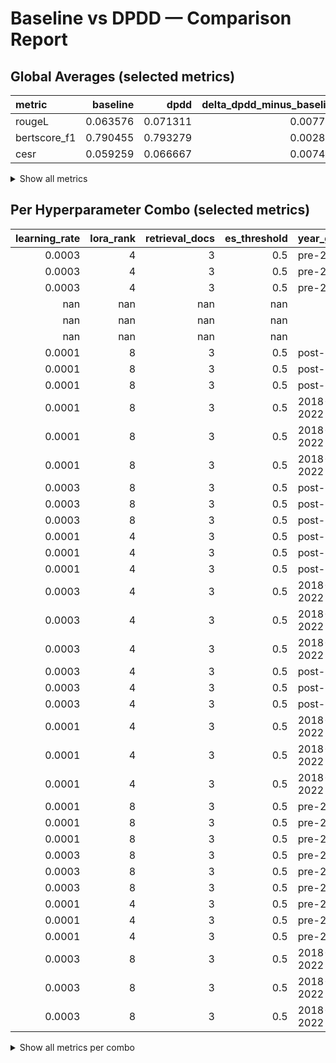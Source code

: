 # Baseline vs DPDD — Comparison Report

## Global Averages (selected metrics)

| metric       |   baseline |     dpdd |   delta_dpdd_minus_baseline |   pct_change_% |
|:-------------|-----------:|---------:|----------------------------:|---------------:|
| rougeL       |   0.063576 | 0.071311 |                    0.007734 |          12.17 |
| bertscore_f1 |   0.790455 | 0.793279 |                    0.002824 |           0.36 |
| cesr         |   0.059259 | 0.066667 |                    0.007407 |          12.5  |


<details><summary>Show all metrics</summary>


| metric              |   baseline |       dpdd |   delta_dpdd_minus_baseline |   pct_change_% |
|:--------------------|-----------:|-----------:|----------------------------:|---------------:|
| rouge1              |   0.063576 |   0.071311 |                    0.007734 |          12.17 |
| rouge2              |   0.038017 |   0.043629 |                    0.005612 |          14.76 |
| rougeL              |   0.063576 |   0.071311 |                    0.007734 |          12.17 |
| bertscore_precision |   0.725106 |   0.727741 |                    0.002635 |           0.36 |
| bertscore_recall    |   0.87033  |   0.873561 |                    0.003232 |           0.37 |
| bertscore_f1        |   0.790455 |   0.793279 |                    0.002824 |           0.36 |
| cesr                |   0.059259 |   0.066667 |                    0.007407 |          12.5  |
| precision           | nan        | nan        |                  nan        |         nan    |
| recall              | nan        | nan        |                  nan        |         nan    |


</details>


## Per Hyperparameter Combo (selected metrics)

|   learning_rate |   lora_rank |   retrieval_docs |   es_threshold | year_group   | metric       |   baseline |       dpdd |   delta_dpdd_minus_baseline |   pct_change_% |
|----------------:|------------:|-----------------:|---------------:|:-------------|:-------------|-----------:|-----------:|----------------------------:|---------------:|
|          0.0003 |           4 |                3 |            0.5 | pre-2018     | rougeL       |   0.037993 |   0.040468 |                    0.002475 |           6.51 |
|          0.0003 |           4 |                3 |            0.5 | pre-2018     | bertscore_f1 |   0.77881  |   0.779013 |                    0.000204 |           0.03 |
|          0.0003 |           4 |                3 |            0.5 | pre-2018     | cesr         |   0        |   0        |                    0        |         nan    |
|        nan      |         nan |              nan |          nan   |              | rougeL       | nan        | nan        |                  nan        |         nan    |
|        nan      |         nan |              nan |          nan   |              | bertscore_f1 | nan        | nan        |                  nan        |         nan    |
|        nan      |         nan |              nan |          nan   |              | cesr         | nan        | nan        |                  nan        |         nan    |
|          0.0001 |           8 |                3 |            0.5 | post-2022    | rougeL       |   0.075268 |   0.075201 |                   -6.8e-05  |          -0.09 |
|          0.0001 |           8 |                3 |            0.5 | post-2022    | bertscore_f1 |   0.798862 |   0.798218 |                   -0.000644 |          -0.08 |
|          0.0001 |           8 |                3 |            0.5 | post-2022    | cesr         |   0        |   0        |                    0        |         nan    |
|          0.0001 |           8 |                3 |            0.5 | 2018-2022    | rougeL       |   0.087154 |   0.078026 |                   -0.009129 |         -10.47 |
|          0.0001 |           8 |                3 |            0.5 | 2018-2022    | bertscore_f1 |   0.800954 |   0.800472 |                   -0.000483 |          -0.06 |
|          0.0001 |           8 |                3 |            0.5 | 2018-2022    | cesr         |   0.2      |   0.2      |                    0        |           0    |
|          0.0003 |           8 |                3 |            0.5 | post-2022    | rougeL       |   0.084483 |   0.078119 |                   -0.006363 |          -7.53 |
|          0.0003 |           8 |                3 |            0.5 | post-2022    | bertscore_f1 |   0.799782 |   0.798866 |                   -0.000916 |          -0.11 |
|          0.0003 |           8 |                3 |            0.5 | post-2022    | cesr         |   0        |   0        |                    0        |         nan    |
|          0.0001 |           4 |                3 |            0.5 | post-2022    | rougeL       |   0.075408 |   0.074721 |                   -0.000687 |          -0.91 |
|          0.0001 |           4 |                3 |            0.5 | post-2022    | bertscore_f1 |   0.798176 |   0.79848  |                    0.000305 |           0.04 |
|          0.0001 |           4 |                3 |            0.5 | post-2022    | cesr         |   0        |   0        |                    0        |         nan    |
|          0.0003 |           4 |                3 |            0.5 | 2018-2022    | rougeL       |   0.110792 |   0.118436 |                    0.007643 |           6.9  |
|          0.0003 |           4 |                3 |            0.5 | 2018-2022    | bertscore_f1 |   0.804733 |   0.805601 |                    0.000868 |           0.11 |
|          0.0003 |           4 |                3 |            0.5 | 2018-2022    | cesr         |   0.2      |   0.2      |                    0        |           0    |
|          0.0003 |           4 |                3 |            0.5 | post-2022    | rougeL       |   0.076589 |   0.101727 |                    0.025138 |          32.82 |
|          0.0003 |           4 |                3 |            0.5 | post-2022    | bertscore_f1 |   0.799423 |   0.803191 |                    0.003768 |           0.47 |
|          0.0003 |           4 |                3 |            0.5 | post-2022    | cesr         |   0        |   0        |                    0        |         nan    |
|          0.0001 |           4 |                3 |            0.5 | 2018-2022    | rougeL       |   0.077626 |   0.078264 |                    0.000638 |           0.82 |
|          0.0001 |           4 |                3 |            0.5 | 2018-2022    | bertscore_f1 |   0.799454 |   0.799179 |                   -0.000275 |          -0.03 |
|          0.0001 |           4 |                3 |            0.5 | 2018-2022    | cesr         |   0.2      |   0.2      |                    0        |           0    |
|          0.0001 |           8 |                3 |            0.5 | pre-2018     | rougeL       |   0.040397 |   0.04145  |                    0.001053 |           2.61 |
|          0.0001 |           8 |                3 |            0.5 | pre-2018     | bertscore_f1 |   0.778743 |   0.777429 |                   -0.001313 |          -0.17 |
|          0.0001 |           8 |                3 |            0.5 | pre-2018     | cesr         |   0        |   0        |                    0        |         nan    |
|          0.0003 |           8 |                3 |            0.5 | pre-2018     | rougeL       |   0.038033 |   0.037994 |                   -3.9e-05  |          -0.1  |
|          0.0003 |           8 |                3 |            0.5 | pre-2018     | bertscore_f1 |   0.779133 |   0.779057 |                   -7.6e-05  |          -0.01 |
|          0.0003 |           8 |                3 |            0.5 | pre-2018     | cesr         |   0        |   0        |                    0        |         nan    |
|          0.0001 |           4 |                3 |            0.5 | pre-2018     | rougeL       |   0.040764 |   0.040362 |                   -0.000402 |          -0.99 |
|          0.0001 |           4 |                3 |            0.5 | pre-2018     | bertscore_f1 |   0.777252 |   0.778104 |                    0.000853 |           0.11 |
|          0.0001 |           4 |                3 |            0.5 | pre-2018     | cesr         |   0        |   0        |                    0        |         nan    |
|          0.0003 |           8 |                3 |            0.5 | 2018-2022    | rougeL       |   0.076231 |   0.090959 |                    0.014728 |          19.32 |
|          0.0003 |           8 |                3 |            0.5 | 2018-2022    | bertscore_f1 |   0.798843 |   0.801738 |                    0.002895 |           0.36 |
|          0.0003 |           8 |                3 |            0.5 | 2018-2022    | cesr         |   0.2      |   0.2      |                    0        |           0    |


<details><summary>Show all metrics per combo</summary>


|   learning_rate |   lora_rank |   retrieval_docs |   es_threshold | year_group   | metric              |   baseline |       dpdd |   delta_dpdd_minus_baseline |   pct_change_% |
|----------------:|------------:|-----------------:|---------------:|:-------------|:--------------------|-----------:|-----------:|----------------------------:|---------------:|
|          0.0003 |           4 |                3 |            0.5 | pre-2018     | rouge1              |   0.037993 |   0.040468 |                    0.002475 |           6.51 |
|          0.0003 |           4 |                3 |            0.5 | pre-2018     | rouge2              |   0.012865 |   0.014157 |                    0.001292 |          10.04 |
|          0.0003 |           4 |                3 |            0.5 | pre-2018     | rougeL              |   0.037993 |   0.040468 |                    0.002475 |           6.51 |
|          0.0003 |           4 |                3 |            0.5 | pre-2018     | bertscore_precision |   0.71654  |   0.717065 |                    0.000524 |           0.07 |
|          0.0003 |           4 |                3 |            0.5 | pre-2018     | bertscore_recall    |   0.853167 |   0.852924 |                   -0.000244 |          -0.03 |
|          0.0003 |           4 |                3 |            0.5 | pre-2018     | bertscore_f1        |   0.77881  |   0.779013 |                    0.000204 |           0.03 |
|          0.0003 |           4 |                3 |            0.5 | pre-2018     | cesr                |   0        |   0        |                    0        |         nan    |
|          0.0003 |           4 |                3 |            0.5 | pre-2018     | precision           | nan        | nan        |                  nan        |         nan    |
|          0.0003 |           4 |                3 |            0.5 | pre-2018     | recall              | nan        | nan        |                  nan        |         nan    |
|        nan      |         nan |              nan |          nan   |              | rouge1              | nan        | nan        |                  nan        |         nan    |
|        nan      |         nan |              nan |          nan   |              | rouge2              | nan        | nan        |                  nan        |         nan    |
|        nan      |         nan |              nan |          nan   |              | rougeL              | nan        | nan        |                  nan        |         nan    |
|        nan      |         nan |              nan |          nan   |              | bertscore_precision | nan        | nan        |                  nan        |         nan    |
|        nan      |         nan |              nan |          nan   |              | bertscore_recall    | nan        | nan        |                  nan        |         nan    |
|        nan      |         nan |              nan |          nan   |              | bertscore_f1        | nan        | nan        |                  nan        |         nan    |
|        nan      |         nan |              nan |          nan   |              | cesr                | nan        | nan        |                  nan        |         nan    |
|        nan      |         nan |              nan |          nan   |              | precision           | nan        | nan        |                  nan        |         nan    |
|        nan      |         nan |              nan |          nan   |              | recall              | nan        | nan        |                  nan        |         nan    |
|          0.0001 |           8 |                3 |            0.5 | post-2022    | rouge1              |   0.075268 |   0.075201 |                   -6.8e-05  |          -0.09 |
|          0.0001 |           8 |                3 |            0.5 | post-2022    | rouge2              |   0.05475  |   0.054659 |                   -9.1e-05  |          -0.17 |
|          0.0001 |           8 |                3 |            0.5 | post-2022    | rougeL              |   0.075268 |   0.075201 |                   -6.8e-05  |          -0.09 |
|          0.0001 |           8 |                3 |            0.5 | post-2022    | bertscore_precision |   0.728341 |   0.727037 |                   -0.001303 |          -0.18 |
|          0.0001 |           8 |                3 |            0.5 | post-2022    | bertscore_recall    |   0.884711 |   0.885084 |                    0.000373 |           0.04 |
|          0.0001 |           8 |                3 |            0.5 | post-2022    | bertscore_f1        |   0.798862 |   0.798218 |                   -0.000644 |          -0.08 |
|          0.0001 |           8 |                3 |            0.5 | post-2022    | cesr                |   0        |   0        |                    0        |         nan    |
|          0.0001 |           8 |                3 |            0.5 | post-2022    | precision           | nan        | nan        |                  nan        |         nan    |
|          0.0001 |           8 |                3 |            0.5 | post-2022    | recall              | nan        | nan        |                  nan        |         nan    |
|          0.0001 |           8 |                3 |            0.5 | 2018-2022    | rouge1              |   0.087154 |   0.078026 |                   -0.009129 |         -10.47 |
|          0.0001 |           8 |                3 |            0.5 | 2018-2022    | rouge2              |   0.053942 |   0.046207 |                   -0.007735 |         -14.34 |
|          0.0001 |           8 |                3 |            0.5 | 2018-2022    | rougeL              |   0.087154 |   0.078026 |                   -0.009129 |         -10.47 |
|          0.0001 |           8 |                3 |            0.5 | 2018-2022    | bertscore_precision |   0.738444 |   0.736152 |                   -0.002292 |          -0.31 |
|          0.0001 |           8 |                3 |            0.5 | 2018-2022    | bertscore_recall    |   0.879537 |   0.881964 |                    0.002427 |           0.28 |
|          0.0001 |           8 |                3 |            0.5 | 2018-2022    | bertscore_f1        |   0.800954 |   0.800472 |                   -0.000483 |          -0.06 |
|          0.0001 |           8 |                3 |            0.5 | 2018-2022    | cesr                |   0.2      |   0.2      |                    0        |           0    |
|          0.0001 |           8 |                3 |            0.5 | 2018-2022    | precision           | nan        | nan        |                  nan        |         nan    |
|          0.0001 |           8 |                3 |            0.5 | 2018-2022    | recall              | nan        | nan        |                  nan        |         nan    |
|          0.0003 |           8 |                3 |            0.5 | post-2022    | rouge1              |   0.084483 |   0.078119 |                   -0.006363 |          -7.53 |
|          0.0003 |           8 |                3 |            0.5 | post-2022    | rouge2              |   0.062913 |   0.057366 |                   -0.005548 |          -8.82 |
|          0.0003 |           8 |                3 |            0.5 | post-2022    | rougeL              |   0.084483 |   0.078119 |                   -0.006363 |          -7.53 |
|          0.0003 |           8 |                3 |            0.5 | post-2022    | bertscore_precision |   0.728522 |   0.727351 |                   -0.001171 |          -0.16 |
|          0.0003 |           8 |                3 |            0.5 | post-2022    | bertscore_recall    |   0.886651 |   0.886173 |                   -0.000478 |          -0.05 |
|          0.0003 |           8 |                3 |            0.5 | post-2022    | bertscore_f1        |   0.799782 |   0.798866 |                   -0.000916 |          -0.11 |
|          0.0003 |           8 |                3 |            0.5 | post-2022    | cesr                |   0        |   0        |                    0        |         nan    |
|          0.0003 |           8 |                3 |            0.5 | post-2022    | precision           | nan        | nan        |                  nan        |         nan    |
|          0.0003 |           8 |                3 |            0.5 | post-2022    | recall              | nan        | nan        |                  nan        |         nan    |
|          0.0001 |           4 |                3 |            0.5 | post-2022    | rouge1              |   0.075408 |   0.074721 |                   -0.000687 |          -0.91 |
|          0.0001 |           4 |                3 |            0.5 | post-2022    | rouge2              |   0.054818 |   0.054325 |                   -0.000493 |          -0.9  |
|          0.0001 |           4 |                3 |            0.5 | post-2022    | rougeL              |   0.075408 |   0.074721 |                   -0.000687 |          -0.91 |
|          0.0001 |           4 |                3 |            0.5 | post-2022    | bertscore_precision |   0.728004 |   0.727565 |                   -0.000439 |          -0.06 |
|          0.0001 |           4 |                3 |            0.5 | post-2022    | bertscore_recall    |   0.883488 |   0.884926 |                    0.001438 |           0.16 |
|          0.0001 |           4 |                3 |            0.5 | post-2022    | bertscore_f1        |   0.798176 |   0.79848  |                    0.000305 |           0.04 |
|          0.0001 |           4 |                3 |            0.5 | post-2022    | cesr                |   0        |   0        |                    0        |         nan    |
|          0.0001 |           4 |                3 |            0.5 | post-2022    | precision           | nan        | nan        |                  nan        |         nan    |
|          0.0001 |           4 |                3 |            0.5 | post-2022    | recall              | nan        | nan        |                  nan        |         nan    |
|          0.0003 |           4 |                3 |            0.5 | 2018-2022    | rouge1              |   0.110792 |   0.118436 |                    0.007643 |           6.9  |
|          0.0003 |           4 |                3 |            0.5 | 2018-2022    | rouge2              |   0.07148  |   0.077064 |                    0.005584 |           7.81 |
|          0.0003 |           4 |                3 |            0.5 | 2018-2022    | rougeL              |   0.110792 |   0.118436 |                    0.007643 |           6.9  |
|          0.0003 |           4 |                3 |            0.5 | 2018-2022    | bertscore_precision |   0.74243  |   0.744032 |                    0.001602 |           0.22 |
|          0.0003 |           4 |                3 |            0.5 | 2018-2022    | bertscore_recall    |   0.883029 |   0.882665 |                   -0.000365 |          -0.04 |
|          0.0003 |           4 |                3 |            0.5 | 2018-2022    | bertscore_f1        |   0.804733 |   0.805601 |                    0.000868 |           0.11 |
|          0.0003 |           4 |                3 |            0.5 | 2018-2022    | cesr                |   0.2      |   0.2      |                    0        |           0    |
|          0.0003 |           4 |                3 |            0.5 | 2018-2022    | precision           | nan        | nan        |                  nan        |         nan    |
|          0.0003 |           4 |                3 |            0.5 | 2018-2022    | recall              | nan        | nan        |                  nan        |         nan    |
|          0.0003 |           4 |                3 |            0.5 | post-2022    | rouge1              |   0.076589 |   0.101727 |                    0.025138 |          32.82 |
|          0.0003 |           4 |                3 |            0.5 | post-2022    | rouge2              |   0.056107 |   0.076918 |                    0.020811 |          37.09 |
|          0.0003 |           4 |                3 |            0.5 | post-2022    | rougeL              |   0.076589 |   0.101727 |                    0.025138 |          32.82 |
|          0.0003 |           4 |                3 |            0.5 | post-2022    | bertscore_precision |   0.728814 |   0.732699 |                    0.003885 |           0.53 |
|          0.0003 |           4 |                3 |            0.5 | post-2022    | bertscore_recall    |   0.885326 |   0.888861 |                    0.003536 |           0.4  |
|          0.0003 |           4 |                3 |            0.5 | post-2022    | bertscore_f1        |   0.799423 |   0.803191 |                    0.003768 |           0.47 |
|          0.0003 |           4 |                3 |            0.5 | post-2022    | cesr                |   0        |   0        |                    0        |         nan    |
|          0.0003 |           4 |                3 |            0.5 | post-2022    | precision           | nan        | nan        |                  nan        |         nan    |
|          0.0003 |           4 |                3 |            0.5 | post-2022    | recall              | nan        | nan        |                  nan        |         nan    |
|          0.0001 |           4 |                3 |            0.5 | 2018-2022    | rouge1              |   0.077626 |   0.078264 |                    0.000638 |           0.82 |
|          0.0001 |           4 |                3 |            0.5 | 2018-2022    | rouge2              |   0.045881 |   0.046306 |                    0.000426 |           0.93 |
|          0.0001 |           4 |                3 |            0.5 | 2018-2022    | rougeL              |   0.077626 |   0.078264 |                    0.000638 |           0.82 |
|          0.0001 |           4 |                3 |            0.5 | 2018-2022    | bertscore_precision |   0.737006 |   0.736483 |                   -0.000523 |          -0.07 |
|          0.0001 |           4 |                3 |            0.5 | 2018-2022    | bertscore_recall    |   0.87801  |   0.878167 |                    0.000157 |           0.02 |
|          0.0001 |           4 |                3 |            0.5 | 2018-2022    | bertscore_f1        |   0.799454 |   0.799179 |                   -0.000275 |          -0.03 |
|          0.0001 |           4 |                3 |            0.5 | 2018-2022    | cesr                |   0.2      |   0.2      |                    0        |           0    |
|          0.0001 |           4 |                3 |            0.5 | 2018-2022    | precision           | nan        | nan        |                  nan        |         nan    |
|          0.0001 |           4 |                3 |            0.5 | 2018-2022    | recall              | nan        | nan        |                  nan        |         nan    |
|          0.0001 |           8 |                3 |            0.5 | pre-2018     | rouge1              |   0.040397 |   0.04145  |                    0.001053 |           2.61 |
|          0.0001 |           8 |                3 |            0.5 | pre-2018     | rouge2              |   0.014092 |   0.014607 |                    0.000515 |           3.66 |
|          0.0001 |           8 |                3 |            0.5 | pre-2018     | rougeL              |   0.040397 |   0.04145  |                    0.001053 |           2.61 |
|          0.0001 |           8 |                3 |            0.5 | pre-2018     | bertscore_precision |   0.71568  |   0.714027 |                   -0.001653 |          -0.23 |
|          0.0001 |           8 |                3 |            0.5 | pre-2018     | bertscore_recall    |   0.854388 |   0.853612 |                   -0.000776 |          -0.09 |
|          0.0001 |           8 |                3 |            0.5 | pre-2018     | bertscore_f1        |   0.778743 |   0.777429 |                   -0.001313 |          -0.17 |
|          0.0001 |           8 |                3 |            0.5 | pre-2018     | cesr                |   0        |   0        |                    0        |         nan    |
|          0.0001 |           8 |                3 |            0.5 | pre-2018     | precision           | nan        | nan        |                  nan        |         nan    |
|          0.0001 |           8 |                3 |            0.5 | pre-2018     | recall              | nan        | nan        |                  nan        |         nan    |
|          0.0003 |           8 |                3 |            0.5 | pre-2018     | rouge1              |   0.038033 |   0.037994 |                   -3.9e-05  |          -0.1  |
|          0.0003 |           8 |                3 |            0.5 | pre-2018     | rouge2              |   0.012922 |   0.0128   |                   -0.000122 |          -0.95 |
|          0.0003 |           8 |                3 |            0.5 | pre-2018     | rougeL              |   0.038033 |   0.037994 |                   -3.9e-05  |          -0.1  |
|          0.0003 |           8 |                3 |            0.5 | pre-2018     | bertscore_precision |   0.716704 |   0.716342 |                   -0.000362 |          -0.05 |
|          0.0003 |           8 |                3 |            0.5 | pre-2018     | bertscore_recall    |   0.853749 |   0.85407  |                    0.000321 |           0.04 |
|          0.0003 |           8 |                3 |            0.5 | pre-2018     | bertscore_f1        |   0.779133 |   0.779057 |                   -7.6e-05  |          -0.01 |
|          0.0003 |           8 |                3 |            0.5 | pre-2018     | cesr                |   0        |   0        |                    0        |         nan    |
|          0.0003 |           8 |                3 |            0.5 | pre-2018     | precision           | nan        | nan        |                  nan        |         nan    |
|          0.0003 |           8 |                3 |            0.5 | pre-2018     | recall              | nan        | nan        |                  nan        |         nan    |
|          0.0001 |           4 |                3 |            0.5 | pre-2018     | rouge1              |   0.040764 |   0.040362 |                   -0.000402 |          -0.99 |
|          0.0001 |           4 |                3 |            0.5 | pre-2018     | rouge2              |   0.014326 |   0.013922 |                   -0.000404 |          -2.82 |
|          0.0001 |           4 |                3 |            0.5 | pre-2018     | rougeL              |   0.040764 |   0.040362 |                   -0.000402 |          -0.99 |
|          0.0001 |           4 |                3 |            0.5 | pre-2018     | bertscore_precision |   0.713168 |   0.714309 |                    0.001141 |           0.16 |
|          0.0001 |           4 |                3 |            0.5 | pre-2018     | bertscore_recall    |   0.854375 |   0.854774 |                    0.000399 |           0.05 |
|          0.0001 |           4 |                3 |            0.5 | pre-2018     | bertscore_f1        |   0.777252 |   0.778104 |                    0.000853 |           0.11 |
|          0.0001 |           4 |                3 |            0.5 | pre-2018     | cesr                |   0        |   0        |                    0        |         nan    |
|          0.0001 |           4 |                3 |            0.5 | pre-2018     | precision           | nan        | nan        |                  nan        |         nan    |
|          0.0001 |           4 |                3 |            0.5 | pre-2018     | recall              | nan        | nan        |                  nan        |         nan    |
|          0.0003 |           8 |                3 |            0.5 | 2018-2022    | rouge1              |   0.076231 |   0.090959 |                    0.014728 |          19.32 |
|          0.0003 |           8 |                3 |            0.5 | 2018-2022    | rouge2              |   0.045082 |   0.055219 |                    0.010137 |          22.49 |
|          0.0003 |           8 |                3 |            0.5 | 2018-2022    | rougeL              |   0.076231 |   0.090959 |                    0.014728 |          19.32 |
|          0.0003 |           8 |                3 |            0.5 | 2018-2022    | bertscore_precision |   0.736238 |   0.739829 |                    0.003591 |           0.49 |
|          0.0003 |           8 |                3 |            0.5 | 2018-2022    | bertscore_recall    |   0.877777 |   0.879513 |                    0.001736 |           0.2  |
|          0.0003 |           8 |                3 |            0.5 | 2018-2022    | bertscore_f1        |   0.798843 |   0.801738 |                    0.002895 |           0.36 |
|          0.0003 |           8 |                3 |            0.5 | 2018-2022    | cesr                |   0.2      |   0.2      |                    0        |           0    |
|          0.0003 |           8 |                3 |            0.5 | 2018-2022    | precision           | nan        | nan        |                  nan        |         nan    |
|          0.0003 |           8 |                3 |            0.5 | 2018-2022    | recall              | nan        | nan        |                  nan        |         nan    |


</details>
